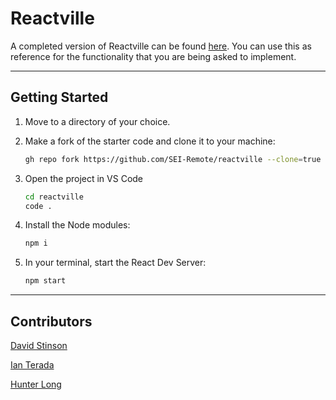 # Reactville

A completed version of Reactville can be found <a href="https://reactville.netlify.app/">here</a>. You can use this as reference for the functionality that you are being asked to implement.

---

## Getting Started

1. Move to a directory of your choice.
2. Make a fork of the starter code and clone it to your machine:

    ```bash
    gh repo fork https://github.com/SEI-Remote/reactville --clone=true
    ```

3. Open the project in VS Code

    ```bash
    cd reactville
    code .
    ```

4. Install the Node modules:

    ```bash
    npm i
    ```

5. In your terminal, start the React Dev Server:

    ```bash
    npm start
    ```

---

## Contributors

[David Stinson](https://github.com/DavidStinson)

[Ian Terada](https://github.com/teradaian)

[Hunter Long](https://github.com/whlong1)